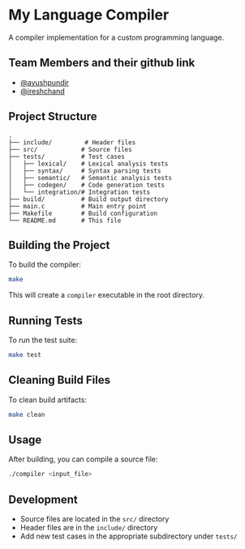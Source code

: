 # My Language Compiler

A compiler implementation for a custom programming language.

## Team Members and their github link
- [@ayushpundir](https://github.com/AYUSHPUNDIR29)
- [@ireshchand](https://github.com/Iresh014)

## Project Structure

```
.
├── include/         # Header files
├── src/            # Source files
├── tests/          # Test cases
│   ├── lexical/    # Lexical analysis tests
│   ├── syntax/     # Syntax parsing tests
│   ├── semantic/   # Semantic analysis tests
│   ├── codegen/    # Code generation tests
│   └── integration/# Integration tests
├── build/          # Build output directory
├── main.c          # Main entry point
├── Makefile        # Build configuration
└── README.md       # This file
```

## Building the Project

To build the compiler:

```bash
make
```

This will create a `compiler` executable in the root directory.

## Running Tests

To run the test suite:

```bash
make test
```

## Cleaning Build Files

To clean build artifacts:

```bash
make clean
```

## Usage

After building, you can compile a source file:

```bash
./compiler <input_file>
```

## Development

- Source files are located in the `src/` directory
- Header files are in the `include/` directory
- Add new test cases in the appropriate subdirectory under `tests/`
